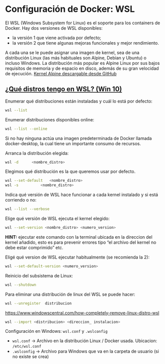 

# Configuración de Docker: WSL

El WSL (Windows Subsystem for Linux) es el soporte para los containers de Docker.
Hay dos versiones de WSL disponibles:

- la versión 1 que viene activada por defecto;
- la versión 2 que tiene algunas mejoras funcionales y mejor rendimiento. 

A cada una se le puede asignar una imagen de kernel, 
sea de una distribución Linux 
(las más habituales son Alpine, Debian y Ubuntu) 
o incluso Windows. 
La distribución más popular es Alpine Linux por sus bajos requisitos de memoria y de espacio en disco, 
además de su gran velocidad de ejecución.
[Kernel Alpine descargable desde GitHub](https://github.com/yuk7/AlpineWSL/releases/tag/3.16.0-0)

## [¿Qué distros tengo en WSL? (Win 10)](https://terminaldelinux.com/terminal/wsl/instalacion-configuracion-wsl/#qué-distros-tengo-en-wsl)


Enumerar qué distribuciones están instaladas y cuál lo está por defecto:

```bash
wsl --list
```

Enumerar distribuciones disponibles online:

```bash
wsl --list --online
```



Si no hay ninguna actúa una imagen predeterminada de Docker llamada docker-desktop, la cual tiene un importante consumo de recursos.

Arranca la distribución elegida:
```bash
wsl -d 		<nombre_distro>
```

Elegimos qué distribución es la que queremos usar por defecto.
```bash
wsl --set-default  	<nombre_distro>
wsl -s 			<nombre_distro>
```
Indica qué versión de WSL hace funcionar a cada kernel instalado y si está corriendo o no:
```bash
wsl --list --verbose
```

Elige qué versión de WSL ejecuta el kernel elegido:

```bash
wsl --set-version <nombre_distro> <numero_version>
```

**HINT:** 
ejecutar este comando con la terminal ubicada en la direccion del kernel añadido, 
esto es para prevenir errores tipo “el archivo del kernel no debe estar comprimido” etc.

Eligé qué version de WSL ejecutar habitualmente (se recomienda la 2):

```bash
wsl --set-default-version <numero_version>
```
Reinicio del subsistema de Linux:
```bash
wsl --shutdown
```

Para eliminar una distribución de linux del WSL se puede hacer:

```bash
wsl --unregister  distribucion
```


https://www.windowscentral.com/how-completely-remove-linux-distro-wsl


```bash
wsl --import <distribucion> <direccion_ instalacion>
```


Configuración en Windows: `wsl.conf` y `.wslconfig`

- `wsl.conf` → Archivo en la distribución Linux / Docker usada. Ubicacion: `/etc/wsl.conf`
- `.wslconfig` → Archivo para Windows que va en la carpeta de usuario (si no existe se crea)

